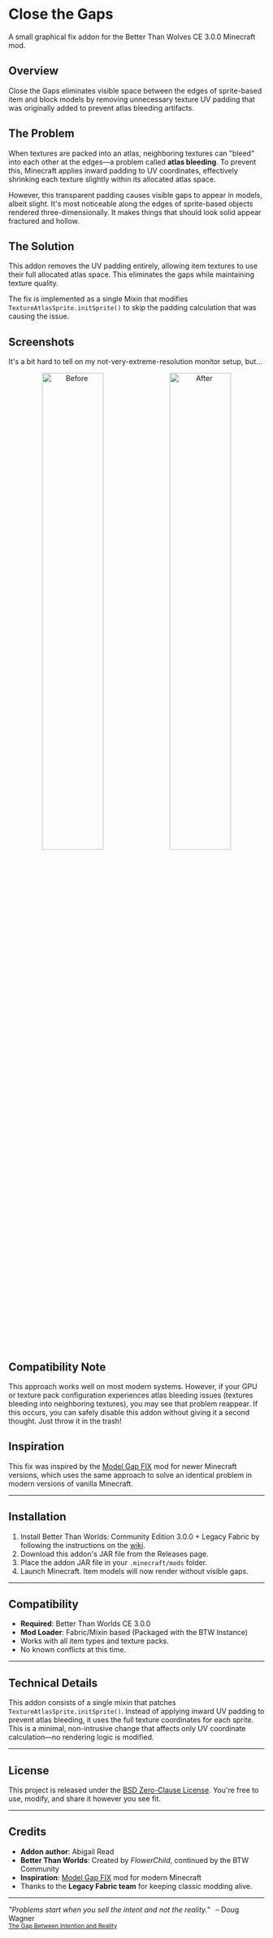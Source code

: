 # Close the Gaps

A small graphical fix addon for the Better Than Wolves CE 3.0.0 Minecraft mod.

## Overview

Close the Gaps eliminates visible space between the edges of sprite-based item and block models by removing unnecessary texture UV padding that was originally added to prevent atlas bleeding artifacts.

## The Problem

When textures are packed into an atlas, neighboring textures can "bleed" into each other at the edges—a problem called **atlas bleeding**. To prevent this, Minecraft applies inward padding to UV coordinates, effectively shrinking each texture slightly within its allocated atlas space.

However, this transparent padding causes visible gaps to appear in models, albeit slight.  It's most noticeable along the edges of sprite-based objects rendered three-dimensionally.  It makes things that should look solid appear fractured and hollow.

## The Solution

This addon removes the UV padding entirely, allowing item textures to use their full allocated atlas space. This eliminates the gaps while maintaining texture quality.

The fix is implemented as a single Mixin that modifies `TextureAtlasSprite.initSprite()` to skip the padding calculation that was causing the issue.

## Screenshots
It's a bit hard to tell on my not-very-extreme-resolution monitor setup, but...
<p align="center"><img  width="49%" alt="Before" src="https://github.com/user-attachments/assets/3b2cc76d-35b0-4cb5-982c-6196481a6b10" /> <img width="49%" alt="After" src="https://github.com/user-attachments/assets/0c7eaae3-b3fa-46d4-be32-f0897e164e1b" /></p>

## Compatibility Note

This approach works well on most modern systems. However, if your GPU or texture pack configuration experiences atlas bleeding issues (textures bleeding into neighboring textures), you may see that problem reappear. If this occurs, you can safely disable this addon without giving it a second thought.  Just throw it in the trash!

## Inspiration

This fix was inspired by the [Model Gap FIX](https://www.curseforge.com/minecraft/mc-mods/model-gap-fix) mod for newer Minecraft versions, which uses the same approach to solve an identical problem in modern versions of vanilla Minecraft.

---

## Installation

1. Install Better Than Worlds: Community Edition 3.0.0 + Legacy Fabric by following the instructions on the [wiki](https://wiki.btwce.com/view/3.0.0_Beta).
2. Download this addon's JAR file from the Releases page.
3. Place the addon JAR file in your `.minecraft/mods` folder.
4. Launch Minecraft. Item models will now render without visible gaps.

---

## Compatibility

* **Required**: Better Than Worlds CE 3.0.0
* **Mod Loader**: Fabric/Mixin based (Packaged with the BTW Instance)
* Works with all item types and texture packs.
* No known conflicts at this time.

---

## Technical Details

This addon consists of a single mixin that patches `TextureAtlasSprite.initSprite()`. Instead of applying inward UV padding to prevent atlas bleeding, it uses the full texture coordinates for each sprite. This is a minimal, non-intrusive change that affects only UV coordinate calculation—no rendering logic is modified.

---

## License

This project is released under the [BSD Zero-Clause License](LICENSE).
You're free to use, modify, and share it however you see fit.

---

## Credits

* **Addon author**: Abigail Read
* **Better Than Worlds**: Created by *FlowerChild*, continued by the BTW Community
* **Inspiration**: [Model Gap FIX](https://www.curseforge.com/minecraft/mc-mods/model-gap-fix) mod for modern Minecraft
* Thanks to the **Legacy Fabric team** for keeping classic modding alive.

---

*"Problems start when you sell the intent and not the reality."* &ensp;&ndash; Doug Wagner
</br><small>[The Gap Between Intention and Reality](https://www.sunwaptasolutions.com/2011/04/the-gap-between-intention-and-reality)</small>
